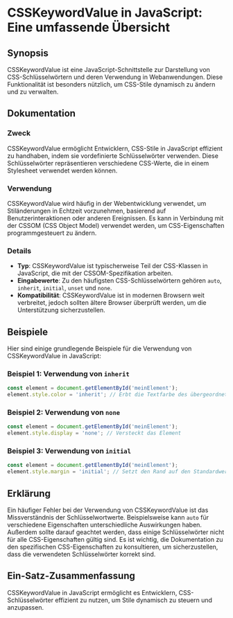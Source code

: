 <!--
Meta Description: # CSSKeywordValue in JavaScript: Eine umfassende Übersicht ## Synopsis CSSKeywordValue ist eine JavaScript-Schnittstelle zur Darstellung von CSS-Schlü...
Meta Keywords: css, csskeywordvalue, javascript, verwendung, die
-->

# CSSKeywordValue in JavaScript: Eine umfassende Übersicht

## Synopsis
CSSKeywordValue ist eine JavaScript-Schnittstelle zur Darstellung von CSS-Schlüsselwörtern und deren Verwendung in Webanwendungen. Diese Funktionalität ist besonders nützlich, um CSS-Stile dynamisch zu ändern und zu verwalten.

## Dokumentation
### Zweck
CSSKeywordValue ermöglicht Entwicklern, CSS-Stile in JavaScript effizient zu handhaben, indem sie vordefinierte Schlüsselwörter verwenden. Diese Schlüsselwörter repräsentieren verschiedene CSS-Werte, die in einem Stylesheet verwendet werden können.

### Verwendung
CSSKeywordValue wird häufig in der Webentwicklung verwendet, um Stiländerungen in Echtzeit vorzunehmen, basierend auf Benutzerinteraktionen oder anderen Ereignissen. Es kann in Verbindung mit der CSSOM (CSS Object Model) verwendet werden, um CSS-Eigenschaften programmgesteuert zu ändern.

### Details
- **Typ**: CSSKeywordValue ist typischerweise Teil der CSS-Klassen in JavaScript, die mit der CSSOM-Spezifikation arbeiten.
- **Eingabewerte**: Zu den häufigsten CSS-Schlüsselwörtern gehören `auto`, `inherit`, `initial`, `unset` und `none`.
- **Kompatibilität**: CSSKeywordValue ist in modernen Browsern weit verbreitet, jedoch sollten ältere Browser überprüft werden, um die Unterstützung sicherzustellen.

## Beispiele
Hier sind einige grundlegende Beispiele für die Verwendung von CSSKeywordValue in JavaScript:

### Beispiel 1: Verwendung von `inherit`
```javascript
const element = document.getElementById('meinElement');
element.style.color = 'inherit'; // Erbt die Textfarbe des übergeordneten Elements
```

### Beispiel 2: Verwendung von `none`
```javascript
const element = document.getElementById('meinElement');
element.style.display = 'none'; // Versteckt das Element
```

### Beispiel 3: Verwendung von `initial`
```javascript
const element = document.getElementById('meinElement');
element.style.margin = 'initial'; // Setzt den Rand auf den Standardwert zurück
```

## Erklärung
Ein häufiger Fehler bei der Verwendung von CSSKeywordValue ist das Missverständnis der Schlüsselwortwerte. Beispielsweise kann `auto` für verschiedene Eigenschaften unterschiedliche Auswirkungen haben. Außerdem sollte darauf geachtet werden, dass einige Schlüsselwörter nicht für alle CSS-Eigenschaften gültig sind. Es ist wichtig, die Dokumentation zu den spezifischen CSS-Eigenschaften zu konsultieren, um sicherzustellen, dass die verwendeten Schlüsselwörter korrekt sind.

## Ein-Satz-Zusammenfassung
CSSKeywordValue in JavaScript ermöglicht es Entwicklern, CSS-Schlüsselwörter effizient zu nutzen, um Stile dynamisch zu steuern und anzupassen.